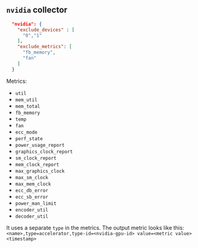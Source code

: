 
## `nvidia` collector

```json
  "nvidia": {
    "exclude_devices" : [
      "0","1"
    ],
    "exclude_metrics": [
      "fb_memory",
      "fan"
    ]
  }
```

Metrics:
* `util`
* `mem_util`
* `mem_total`
* `fb_memory`
* `temp`
* `fan`
* `ecc_mode`
* `perf_state`
* `power_usage_report`
* `graphics_clock_report`
* `sm_clock_report`
* `mem_clock_report`
* `max_graphics_clock`
* `max_sm_clock`
* `max_mem_clock`
* `ecc_db_error`
* `ecc_sb_error`
* `power_man_limit`
* `encoder_util`
* `decoder_util`

It uses a separate `type` in the metrics. The output metric looks like this:
`<name>,type=accelerator,type-id=<nvidia-gpu-id> value=<metric value> <timestamp>`

